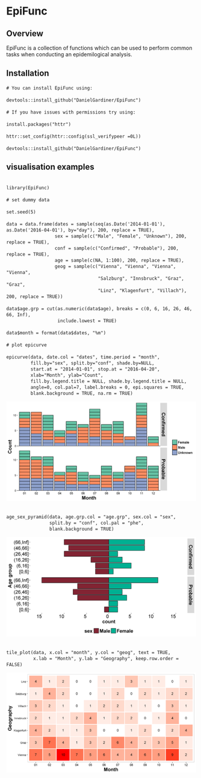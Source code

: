 # EpiFunc


## Overview

EpiFunc is a collection of functions which can be used to perform common tasks when conducting an epidemilogical analysis. 


## Installation

```{r, eval = FALSE}
# You can install EpiFunc using:

devtools::install_github("DanielGardiner/EpiFunc")

# If you have issues with permissions try using:

install.packages("httr")

httr::set_config(httr::config(ssl_verifypeer =0L))

devtools::install_github("DanielGardiner/EpiFunc")

```

## visualisation examples 


```{r, eval = FALSE}

library(EpiFunc)

# set dummy data

set.seed(5)

data = data.frame(dates = sample(seq(as.Date('2014-01-01'), as.Date('2016-04-01'), by="day"), 200, replace = TRUE),
                  sex = sample(c("Male", "Female", "Unknown"), 200, replace = TRUE),
                  conf = sample(c("Confirmed", "Probable"), 200, replace = TRUE),
                  age = sample(c(NA, 1:100), 200, replace = TRUE),
                  geog = sample(c("Vienna", "Vienna", "Vienna", "Vienna",
                                  "Salzburg", "Innsbruck", "Graz", "Graz",
                                  "Linz", "Klagenfurt", "Villach"), 200, replace = TRUE))

data$age.grp = cut(as.numeric(data$age), breaks = c(0, 6, 16, 26, 46, 66, Inf),
                   include.lowest = TRUE)

data$month = format(data$dates, "%m")

# plot epicurve

epicurve(data, date.col = "dates", time.period = "month",
         fill.by="sex", split.by="conf", shade.by=NULL,
         start.at = "2014-01-01", stop.at = "2016-04-20",
         xlab="Month", ylab="Count",
         fill.by.legend.title = NULL, shade.by.legend.title = NULL, 
         angle=0, col.pal=7, label.breaks = 0, epi.squares = TRUE, 
         blank.background = TRUE, na.rm = TRUE) 

```

<img src="man/figures/epicurve1.png" />


```{r, eval = FALSE}

age_sex_pyramid(data, age.grp.col = "age.grp", sex.col = "sex", 
                split.by = "conf", col.pal = "phe", 
                blank.background = TRUE)

```

<img src="man/figures/agesexpyramid1.png" />

```{r, eval = FALSE}

tile_plot(data, x.col = "month", y.col = "geog", text = TRUE, 
          x.lab = "Month", y.lab = "Geography", keep.row.order = FALSE)

```

<img src="man/figures/tileplot1.png" />


